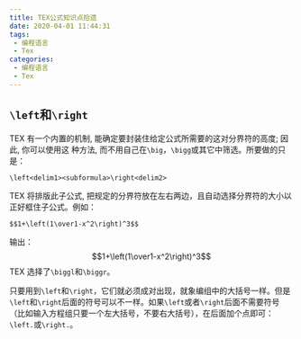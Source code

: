 ```yaml
---
title: TEX公式知识点拾遗
date: 2020-04-01 11:44:31
tags: 
 - 编程语言
 - Tex
categories: 
 - 编程语言
 - Tex
---
```


## `\left`和`\right`

TEX 有一个内置的机制, 能确定要封装住给定公式所需要的这对分界符的高度; 因此, 你可以使用这 种方法, 而不用自己在`\big`，`\bigg`或其它中筛选。所要做的只是：
```TEX
\left<delim1><subformula>\right<delim2>
```
TEX 将排版此子公式, 把规定的分界符放在左右两边，且自动选择分界符的大小以正好框住子公式。例如：
```TEX
$$1+\left(1\over1-x^2\right)^3$$
```
输出：
$$1+\left(1\over1-x^2\right)^3$$
TEX 选择了`\biggl`和`\biggr`。

只要用到`\left`和`\right`，它们就必须成对出现，就象编组中的大括号一样。但是`\left`和`\right`后面的符号可以不一样。如果`\left`或者`\right`后面不需要符号（比如输入方程组只要一个左大括号，不要右大括号），在后面加个点即可：`\left.`或`\right.`。